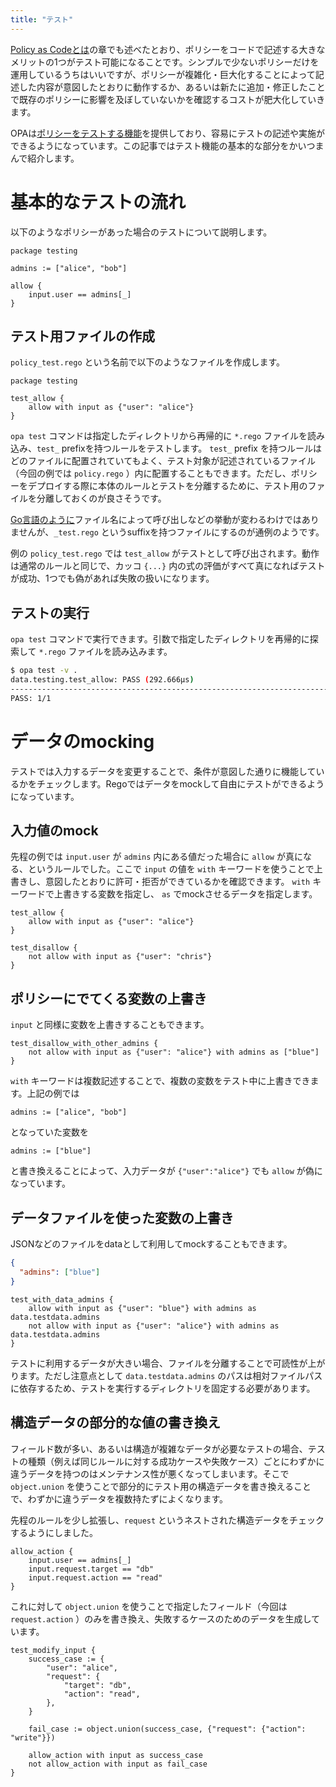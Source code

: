 ```yaml
---
title: "テスト"
---
```


[Policy as Codeとは]()の章でも述べたとおり、ポリシーをコードで記述する大きなメリットの1つがテスト可能になることです。シンプルで少ないポリシーだけを運用しているうちはいいですが、ポリシーが複雑化・巨大化することによって記述した内容が意図したとおりに動作するか、あるいは新たに追加・修正したことで既存のポリシーに影響を及ぼしていないかを確認するコストが肥大化していきます。

OPAは[ポリシーをテストする機能](https://www.openpolicyagent.org/docs/latest/policy-testing/)を提供しており、容易にテストの記述や実施ができるようになっています。この記事ではテスト機能の基本的な部分をかいつまんで紹介します。

# 基本的なテストの流れ

以下のようなポリシーがあった場合のテストについて説明します。

```rego:policy.rego
package testing

admins := ["alice", "bob"]

allow {
    input.user == admins[_]
}
```

## テスト用ファイルの作成

`policy_test.rego` という名前で以下のようなファイルを作成します。

```rego:policy_test.rego
package testing

test_allow {
    allow with input as {"user": "alice"}
}
```

`opa test` コマンドは指定したディレクトリから再帰的に `*.rego` ファイルを読み込み、`test_` prefixを持つルールをテストします。 `test_` prefix を持つルールはどのファイルに配置されていてもよく、テスト対象が記述されているファイル（今回の例では `policy.rego` ）内に配置することもできます。ただし、ポリシーをデプロイする際に本体のルールとテストを分離するために、テスト用のファイルを分離しておくのが良さそうです。

[Go言語のように](https://go.dev/doc/tutorial/add-a-test)ファイル名によって呼び出しなどの挙動が変わるわけではありませんが、`_test.rego` というsuffixを持つファイルにするのが通例のようです。

例の `policy_test.rego` では `test_allow` がテストとして呼び出されます。動作は通常のルールと同じで、カッコ `{...}` 内の式の評価がすべて真になればテストが成功、1つでも偽があれば失敗の扱いになります。

## テストの実行

`opa test` コマンドで実行できます。引数で指定したディレクトリを再帰的に探索して `*.rego` ファイルを読み込みます。

```sh
$ opa test -v .
data.testing.test_allow: PASS (292.666µs)
--------------------------------------------------------------------------------
PASS: 1/1
```

# データのmocking

テストでは入力するデータを変更することで、条件が意図した通りに機能しているかをチェックします。Regoではデータをmockして自由にテストができるようになっています。

## 入力値のmock

先程の例では `input.user` が `admins` 内にある値だった場合に `allow` が真になる、というルールでした。ここで `input` の値を `with` キーワードを使うことで上書きし、意図したとおりに許可・拒否ができているかを確認できます。 `with` キーワードで上書きする変数を指定し、 `as` でmockさせるデータを指定します。

```rego
test_allow {
    allow with input as {"user": "alice"}
}

test_disallow {
    not allow with input as {"user": "chris"}
}
```

## ポリシーにでてくる変数の上書き

`input` と同様に変数を上書きすることもできます。

```rego
test_disallow_with_other_admins {
    not allow with input as {"user": "alice"} with admins as ["blue"]
}
```

`with` キーワードは複数記述することで、複数の変数をテスト中に上書きできます。上記の例では

```rego
admins := ["alice", "bob"]
```

となっていた変数を

```rego
admins := ["blue"]
```

と書き換えることによって、入力データが `{"user":"alice"}` でも `allow` が偽になっています。

## データファイルを使った変数の上書き

JSONなどのファイルをdataとして利用してmockすることもできます。

```json:testdata/admins.json
{
  "admins": ["blue"]
}
```

```rego
test_with_data_admins {
    allow with input as {"user": "blue"} with admins as data.testdata.admins
    not allow with input as {"user": "alice"} with admins as data.testdata.admins
}
```

テストに利用するデータが大きい場合、ファイルを分離することで可読性が上がります。ただし注意点として `data.testdata.admins` のパスは相対ファイルパスに依存するため、テストを実行するディレクトリを固定する必要があります。

## 構造データの部分的な値の書き換え

フィールド数が多い、あるいは構造が複雑なデータが必要なテストの場合、テストの種類（例えば同じルールに対する成功ケースや失敗ケース）ごとにわずかに違うデータを持つのはメンテナンス性が悪くなってしまいます。そこで `object.union` を使うことで部分的にテスト用の構造データを書き換えることで、わずかに違うデータを複数持たずによくなります。

先程のルールを少し拡張し、`request` というネストされた構造データをチェックするようにしました。

```rego
allow_action {
    input.user == admins[_]
    input.request.target == "db"
    input.request.action == "read"
}
```

これに対して `object.union` を使うことで指定したフィールド（今回は `request.action` ）のみを書き換え、失敗するケースのためのデータを生成しています。

```rego
test_modify_input {
    success_case := {
        "user": "alice",
        "request": {
            "target": "db",
            "action": "read",
        },
    }

    fail_case := object.union(success_case, {"request": {"action": "write"}})

    allow_action with input as success_case
    not allow_action with input as fail_case
}
```
